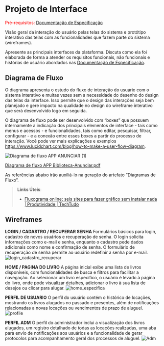 
# Projeto de Interface

<span style="color:red">Pré-requisitos: <a href="2-Especificação do Projeto.md"> Documentação de Especificação</a></span>

Visão geral da interação do usuário pelas telas do sistema e protótipo interativo das telas com as funcionalidades que fazem parte do sistema (wireframes).

 Apresente as principais interfaces da plataforma. Discuta como ela foi elaborada de forma a atender os requisitos funcionais, não funcionais e histórias de usuário abordados nas <a href="2-Especificação do Projeto.md"> Documentação de Especificação</a>.

## Diagrama de Fluxo

O diagrama apresenta o estudo do fluxo de interação do usuário com o sistema interativo e  muitas vezes sem a necessidade do desenho do design das telas da interface. Isso permite que o design das interações seja bem planejado e gere impacto na qualidade no design do wireframe interativo que será desenvolvido logo em seguida.

O diagrama de fluxo pode ser desenvolvido com “boxes” que possuem internamente a indicação dos principais elementos de interface - tais como menus e acessos - e funcionalidades, tais como editar, pesquisar, filtrar, configurar - e a conexão entre esses boxes a partir do processo de interação. Você pode ver mais explicações e exemplos https://www.lucidchart.com/blog/how-to-make-a-user-flow-diagram.

![Diagrama de fluxo APP ANUNCIAR (1)](https://github.com/user-attachments/assets/320c11b9-f28d-4ecc-ac47-8082752e4e20)

[Diagrama de fluxo APP Biblioteca-Anunciar.pdf](https://github.com/user-attachments/files/17271092/Diagrama.de.fluxo.APP.Biblioteca-Anunciar.pdf)



As referências abaixo irão auxiliá-lo na geração do artefato “Diagramas de Fluxo”.

> **Links Úteis**:
> - [Fluxograma online: seis sites para fazer gráfico sem instalar nada | Produtividade | TechTudo](https://www.techtudo.com.br/listas/2019/03/fluxograma-online-seis-sites-para-fazer-grafico-sem-instalar-nada.ghtml)

## Wireframes

**LOGIN / CADASTRO / RECUPERAR SENHA**
Formulários básicos para login, cadastro de novos usuários e recuperação de senha. O login solicita informações como e-mail e senha, enquanto o cadastro pede dados adicionais como nome e confirmação de senha. O formulário de recuperação de senha permite ao usuário redefinir a senha por e-mail.
![login_cadastro_recuperar](https://github.com/user-attachments/assets/5f868107-9f1a-43a5-bcc3-446b92dffa2b)

**HOME / PAGINA DO LIVRO**
A página inicial exibe uma lista de livros disponíveis, com funcionalidades de busca e filtros para facilitar a navegação. Ao selecionar um livro específico, o usuário é levado à página do livro, onde pode visualizar detalhes, adicionar o livro à sua lista de desejos ou clicar para alugar.
![home_especifica](https://github.com/user-attachments/assets/e5b4e520-9c74-43c6-ad01-b326c3aad9de)

**PERFIL DE USUARIO**
O perfil do usuário contém o histórico de locações, mostrando os livros alugados no passado e presentes, além de notificações relacionadas a novas locações ou vencimentos de prazo de aluguel.
![profile](https://github.com/user-attachments/assets/d45e1b10-7ef7-46a9-9b3a-3607dd404d2e)

**PERFIL ADM**
O perfil do administrador inclui a visualização dos livros alugados, um registro detalhado de todas as locações realizadas, uma aba para envio de notificações aos usuários e a funcionalidade de gerar protocolos para acompanhamento geral dos processos de aluguel.
![Adm](https://github.com/user-attachments/assets/37e1708d-c033-4184-b322-3c7906bf1ada)


